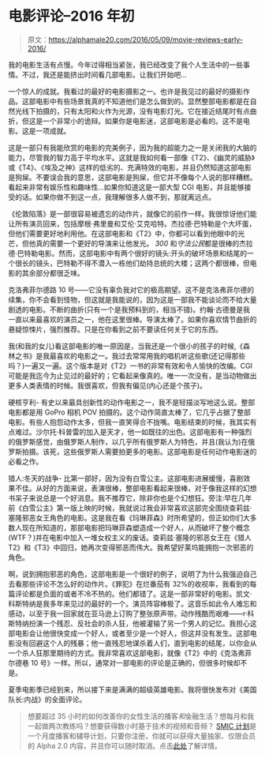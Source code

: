 # 电影评论–2016 年初

> 原文：<https://alphamale20.com/2016/05/09/movie-reviews-early-2016/>

我的电影生活有点慢。今年过得相当紧张，我已经改变了我个人生活中的一些事情。不过，我还是能挤出时间看几部电影。让我们开始吧...

一个惊人的成就。我看过的最好的电影摄影之一。也许是我见过的最好的摄影作品。这部电影中有些场景我真的不知道他们是怎么做到的。显然整部电影都是在自然光线下拍摄的，只有太阳和火作为光源，没有电影灯光。它在接近结尾时有点曲折，但这是一个非常小的诡辩。如果你是电影迷，这部电影是必看的。这不是电影。这是一项成就。

这是一部只有我能欣赏的电影的完美例子，因为我的超能力之一是关闭我的大脑的能力，尽管我的智力高于平均水平。这就是我如何看一部像《T2》、《幽灵的威胁》或《T4》、《埃及之神》这样的低劣的、充满特效的电影，并且仍然知道这部电影是狗屎。不要误会我的意思，这部电影是狗屎，但它并不像每个人说的那样糟糕。看起来非常有娱乐性和趣味性...如果你知道这是一部大型 CGI 电影，并且能够接受的话。如果你做不到这一点，我理解很多人做不到，那就离远点。

《伦敦陷落》是一部很容易被遗忘的动作片，就像它的前作一样。我很惊讶他们能让所有演员回来，包括摩根·弗里曼和艾伦·艾克哈特。杰拉德·巴特勒是个大坏蛋，但他们需要更好地利用他。在这部电影和《T2》中，你都可以看到他眼中的光芒，但他真的需要一个更好的导演来让他发光。 *300* 和*守法公民*都是很棒的杰拉德·巴特勒电影。然而，这部电影中有两个很好的镜头:开头的破坏场景和结尾的一个很长的镜头，巴特勒不得不潜入一栋他们劫持总统的大楼；这两个都很棒，但电影的其余部分都很乏味。

克洛弗菲尔德路 10 号——它没有辜负我对它的极高期望。这不是克洛弗菲尔德的续集，你不会看到怪物，但这就是我能说的，因为这是一部我不能谈论而不给大量剧透的电影。不断的曲折(只有一个是我预料到的，相当不错)。约翰·古德曼是我一直以来最喜欢的演员之一，他在这里很棒。导演太棒了。如果你喜欢情节曲折的悬疑惊悚片，强烈推荐。只是在你看到之前不要读任何关于它的东西。

我(和我的女儿)看这部电影的唯一原因是，当我还是一个很小的孩子的时候,《森林之书》是我最喜欢的电影之一。我过去常常用我的唱机听这些歌(还记得那些吗？)一遍又一遍。这个版本是对《T2》一书的非常有效和令人愉快的改编。CGI 可能是我迄今为止见过的最好的；它看起来像真的。唯一一次没有，是当动物做出更多人类表情的时候。我很喜欢，但我有偏见(内心还是个孩子)。

硬核亨利- 有史以来最具创新性的动作电影之一，我不是轻描淡写地这么说。整部电影都是用 GoPro 相机 POV 拍摄的。这个动作简直太棒了，它几乎占据了整部电影。有些人抱怨动作太多，但我一直笑得合不拢嘴。电影结束的时候，我其实有点难过。沙尔托·科普雷的加入是天才，他一如既往的出色。这部电影有一种强烈的俄罗斯感觉，由俄罗斯人制作，以几乎所有俄罗斯人为特色，并且(我认为)在俄罗斯拍摄。该死，这些俄罗斯人需要拍更多的电影。这部电影是任何动作电影迷的必看之作。

猎人:冬天的战争- 比第一部好，因为没有白雪公主。这部电影进展缓慢，喜剧效果不佳。从好的方面来说，表演很棒，整部电影看起来很棒，对于像我这样的幻想书呆子来说总是一个好消息。我不推荐它，除非你也是个幻想狂。旁注:早在几年前《白雪公主》第一版上映的时候，我就说过我会非常喜欢这部完全围绕查莉兹·塞隆邪恶女王角色的电影。这是我在看《玛琳菲森》时所希望的，但正如你们大多数人现在所知道的，那部电影把玛琳菲森塑造成一个好人，从而破坏了整个概念(WTF？)并在电影中加入一堆女权主义的废话。查莉兹·塞隆的邪恶女王在《猎人 T2》和《T3》中回归，她再次变得邪恶而伟大。我希望好莱坞能拥抱一次邪恶的角色。

啊，说到拥抱邪恶的角色，这部电影是一个很好的例子，说明了为什么我强迫自己去看那些评论不怎么好的动作片。《罪犯》在烂番茄有 32%的收视率，我看到的每篇评论都是负面的或者不冷不热的。他们都错了。这是一部非常好的电影。凯文·科斯特纳是我多年来见过的最好的一个。演员阵容棒极了。这音乐如此令人难忘和感动，以至于我一回家就在亚马逊上订购了整张原声带。动作残酷而艰难——r·科斯特纳扮演一个残忍、反社会的杀人狂，他被灌输了另一个男人的记忆。我担心这部电影会让他很快变成一个好人，或者至少是一个好人，但这并没有发生。这部电影没有回避这个人的残暴；他一直残忍地谋杀着人们，直到电影的结尾，以你会从一个杀人狂那里期待的方式。我非常喜欢这部电影，就像《T2》中的《克洛弗菲尔德巷 10 号》一样。所以，通常对一部电影的评论是正确的，但很多时候却不是。

夏季电影季已经到来，所以接下来是满满的超级英雄电影。我将很快发布对《美国队长:内战》的全面评论。

> 想要超过 35 小时的如何改善你的女性生活的播客*和*金融生活？想每月和我一起做两次教练吗？想要获得数小时基于技术的视频和音频？ [SMIC 计划](https://alphamale20.kartra.com/page/vIL17)是一个月度播客和辅导计划，只要你注册，你就可以获得大量独家、仅限会员的 Alpha 2.0 内容，并且你可以随时取消。点击[此处](https://alphamale20.kartra.com/page/vIL17)了解详情。
> 
> 